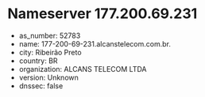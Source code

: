 # Nameserver 177.200.69.231

* as_number: 52783
* name: 177-200-69-231.alcanstelecom.com.br.
* city: Ribeirão Preto
* country: BR
* organization: ALCANS TELECOM LTDA
* version: Unknown
* dnssec: false
